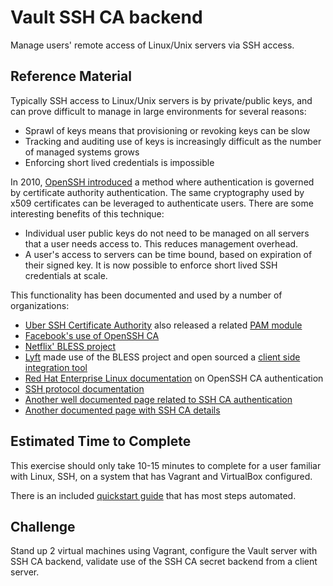 #  Vault SSH CA backend
Manage users' remote access of Linux/Unix servers via SSH access.  

## Reference Material

Typically SSH access to Linux/Unix servers is by private/public keys, and can prove difficult to manage in large environments for several reasons:  

- Sprawl of keys means that provisioning or revoking keys can be slow
- Tracking and auditing use of keys is increasingly difficult as the number of managed systems grows
- Enforcing short lived credentials is impossible

In 2010, [OpenSSH introduced](http://www.openssh.com/txt/release-5.4) a method where authentication is governed by certificate authority authentication. The same cryptography used by x509 certificates can be leveraged to authenticate users. There are some interesting benefits of this technique:  

- Individual user public keys do not need to be managed on all servers that a user needs access to. This reduces management overhead.  
- A user's access to servers can be time bound, based on expiration of their signed key. It is now possible to enforce short lived SSH credentials at scale.

This functionality has been documented and used by a number of organizations:

- [Uber SSH Certificate Authority](https://medium.com/uber-security-privacy/introducing-the-uber-ssh-certificate-authority-4f840839c5cc) also released a related [PAM module](https://github.com/uber/pam-ussh) 
- [Facebook's use of OpenSSH CA](https://code.facebook.com/posts/365787980419535/scalable-and-secure-access-with-ssh/)
- [Netflix' BLESS project](https://github.com/Netflix/bless)
- [Lyft](https://eng.lyft.com/blessing-your-ssh-at-lyft-a1b38f81629d) made use of the BLESS project and open sourced a [client side integration tool](https://github.com/lyft/python-blessclient)
- [Red Hat Enterprise Linux documentation](https://access.redhat.com/documentation/en-us/red_hat_enterprise_linux/7/html/system_administrators_guide/s1-ssh-configuration) on OpenSSH CA authentication
- [SSH protocol documentation](http://cvsweb.openbsd.org/cgi-bin/cvsweb/src/usr.bin/ssh/PROTOCOL.certkeys?rev=HEAD)
- [Another well documented page related to SSH CA authentication](https://blog.habets.se/2011/07/OpenSSH-certificates.html)  
- [Another documented page with SSH CA details](https://www.lorier.net/docs/ssh-ca.html)

## Estimated Time to Complete
This exercise should only take 10-15 minutes to complete for a user familiar with Linux, SSH, on a system that has Vagrant and VirtualBox configured.

There is an included [quickstart guide](QUICKSTART.md) that has most steps automated.

## Challenge
Stand up 2 virtual machines using Vagrant, configure the Vault server with SSH CA backend, validate use of the SSH CA secret backend from a client server.
